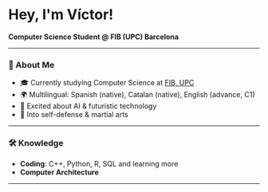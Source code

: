 # Hey, I'm Víctor!


**Computer Science Student @ FIB (UPC) Barcelona**

---

### 🌟 About Me
- 🎓 Currently studying Computer Science at [FIB, UPC](https://www.fib.upc.edu/en/)
- 🌍 Multilingual: Spanish (native), Catalan (native), English (advance, C1)
- 🚀 Excited about AI & futuristic technology
- 🥋 Into self-defense & martial arts

---

### 🛠️ Knowledge
- **Coding**: C++, Python, R, SQL and learning more
- **Computer Architecture**

---

<!--
**Feel free to connect or check out my projects below!**
-->
